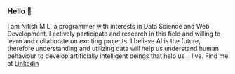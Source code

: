 ### Hello 👋


I am Nitish M L, a programmer with interests in Data Science and Web Development.
I actively participate and research in this field and willing to learn and collaborate on exciting projects.
I believe AI is the future, therefore understanding and utilizing data will help us understand human behaviour to develop artificially intelligent beings that help us .. live. 
Find me at 
[Linkedin](https://www.linkedin.com/in/nitish-lokesh-7a0206192/)

